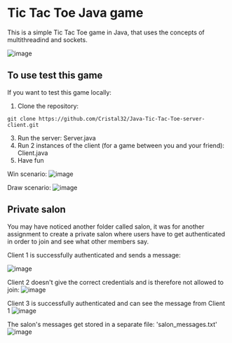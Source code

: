 # Tic Tac Toe Java game

This is a simple Tic Tac Toe game in Java, that uses the concepts of multithreadind and sockets. 

![image](https://github.com/Cristal32/Java-Tic-Tac-Toe-server-client/assets/114748477/a918aa66-e8f9-4b46-9f48-73580136728b)

## To use test this game

If you want to test this game locally:

1. Clone the repository:
```shell
git clone https://github.com/Cristal32/Java-Tic-Tac-Toe-server-client.git
```
3. Run the server: Server.java
4. Run 2 instances of the client (for a game between you and your friend): Client.java
5. Have fun

Win scenario:
![image](https://github.com/Cristal32/Java-Tic-Tac-Toe-server-client/assets/114748477/e9c340d7-f0a0-4df3-b60b-a93aa0614399)

Draw scenario:
![image](https://github.com/Cristal32/Java-Tic-Tac-Toe-server-client/assets/114748477/d9b6d4bf-6401-4598-815b-67257dde9270)

## Private salon
You may have noticed another folder called salon, it was for another assignment to create a private salon where users have to get authenticated in order to join and see what other members say. 

Client 1 is successfully authenticated and sends a message: 

![image](https://github.com/Cristal32/Java-Tic-Tac-Toe-server-client/assets/114748477/98847361-f9ac-418a-8bf0-0f2a04b095d6)

Client 2 doesn't give the correct credentials and is therefore not allowed to join:
![image](https://github.com/Cristal32/Java-Tic-Tac-Toe-server-client/assets/114748477/eae7669e-c9fc-4e04-ad36-58ea09dfcc60)

Client 3 is successfully authenticated and can see the message from Client 1
![image](https://github.com/Cristal32/Java-Tic-Tac-Toe-server-client/assets/114748477/49a44f47-525a-457e-aa05-05b9786c7904)

The salon's messages get stored in a separate file: 'salon_messages.txt'
![image](https://github.com/Cristal32/Java-Tic-Tac-Toe-server-client/assets/114748477/58092c8e-e58b-4961-8dc7-4ec5469dd857)


